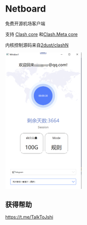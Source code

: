 # Netboard

免费开源机场客户端

支持 [Clash core](https://github.com/Dreamacro/clash) 和[Clash.Meta core](https://github.com/MetaCubeX/Clash.Meta)

内核控制源码来自[2dust/clashN](https://github.com/2dust/clashN)

<img src="README.assets/image-20230805172106238.png" alt="image-20230805172106238" style="zoom:50%;" />

## 获得帮助

https://t.me/TalkToJshi